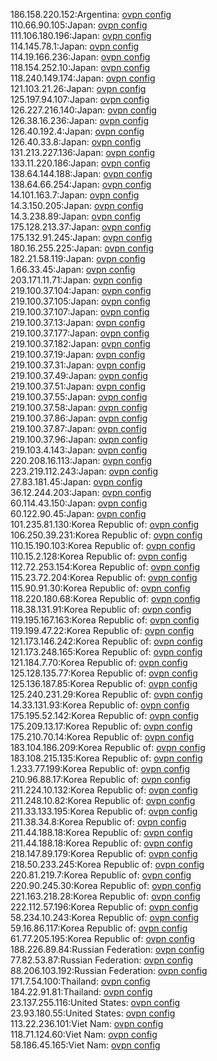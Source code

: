 186.158.220.152:Argentina: [ovpn config](vpn/186_158_220_152.ovpn)  
110.66.90.105:Japan: [ovpn config](vpn/110_66_90_105.ovpn)  
111.106.180.196:Japan: [ovpn config](vpn/111_106_180_196.ovpn)  
114.145.78.1:Japan: [ovpn config](vpn/114_145_78_1.ovpn)  
114.19.166.236:Japan: [ovpn config](vpn/114_19_166_236.ovpn)  
118.154.252.10:Japan: [ovpn config](vpn/118_154_252_10.ovpn)  
118.240.149.174:Japan: [ovpn config](vpn/118_240_149_174.ovpn)  
121.103.21.26:Japan: [ovpn config](vpn/121_103_21_26.ovpn)  
125.197.94.107:Japan: [ovpn config](vpn/125_197_94_107.ovpn)  
126.227.216.140:Japan: [ovpn config](vpn/126_227_216_140.ovpn)  
126.38.16.236:Japan: [ovpn config](vpn/126_38_16_236.ovpn)  
126.40.192.4:Japan: [ovpn config](vpn/126_40_192_4.ovpn)  
126.40.33.8:Japan: [ovpn config](vpn/126_40_33_8.ovpn)  
131.213.227.136:Japan: [ovpn config](vpn/131_213_227_136.ovpn)  
133.11.220.186:Japan: [ovpn config](vpn/133_11_220_186.ovpn)  
138.64.144.188:Japan: [ovpn config](vpn/138_64_144_188.ovpn)  
138.64.66.254:Japan: [ovpn config](vpn/138_64_66_254.ovpn)  
14.101.163.7:Japan: [ovpn config](vpn/14_101_163_7.ovpn)  
14.3.150.205:Japan: [ovpn config](vpn/14_3_150_205.ovpn)  
14.3.238.89:Japan: [ovpn config](vpn/14_3_238_89.ovpn)  
175.128.213.37:Japan: [ovpn config](vpn/175_128_213_37.ovpn)  
175.132.91.245:Japan: [ovpn config](vpn/175_132_91_245.ovpn)  
180.16.255.225:Japan: [ovpn config](vpn/180_16_255_225.ovpn)  
182.21.58.119:Japan: [ovpn config](vpn/182_21_58_119.ovpn)  
1.66.33.45:Japan: [ovpn config](vpn/1_66_33_45.ovpn)  
203.171.11.71:Japan: [ovpn config](vpn/203_171_11_71.ovpn)  
219.100.37.104:Japan: [ovpn config](vpn/219_100_37_104.ovpn)  
219.100.37.105:Japan: [ovpn config](vpn/219_100_37_105.ovpn)  
219.100.37.107:Japan: [ovpn config](vpn/219_100_37_107.ovpn)  
219.100.37.13:Japan: [ovpn config](vpn/219_100_37_13.ovpn)  
219.100.37.177:Japan: [ovpn config](vpn/219_100_37_177.ovpn)  
219.100.37.182:Japan: [ovpn config](vpn/219_100_37_182.ovpn)  
219.100.37.19:Japan: [ovpn config](vpn/219_100_37_19.ovpn)  
219.100.37.31:Japan: [ovpn config](vpn/219_100_37_31.ovpn)  
219.100.37.49:Japan: [ovpn config](vpn/219_100_37_49.ovpn)  
219.100.37.51:Japan: [ovpn config](vpn/219_100_37_51.ovpn)  
219.100.37.55:Japan: [ovpn config](vpn/219_100_37_55.ovpn)  
219.100.37.58:Japan: [ovpn config](vpn/219_100_37_58.ovpn)  
219.100.37.86:Japan: [ovpn config](vpn/219_100_37_86.ovpn)  
219.100.37.87:Japan: [ovpn config](vpn/219_100_37_87.ovpn)  
219.100.37.96:Japan: [ovpn config](vpn/219_100_37_96.ovpn)  
219.103.4.143:Japan: [ovpn config](vpn/219_103_4_143.ovpn)  
220.208.16.113:Japan: [ovpn config](vpn/220_208_16_113.ovpn)  
223.219.112.243:Japan: [ovpn config](vpn/223_219_112_243.ovpn)  
27.83.181.45:Japan: [ovpn config](vpn/27_83_181_45.ovpn)  
36.12.244.203:Japan: [ovpn config](vpn/36_12_244_203.ovpn)  
60.114.43.150:Japan: [ovpn config](vpn/60_114_43_150.ovpn)  
60.122.90.45:Japan: [ovpn config](vpn/60_122_90_45.ovpn)  
101.235.81.130:Korea Republic of: [ovpn config](vpn/101_235_81_130.ovpn)  
106.250.39.231:Korea Republic of: [ovpn config](vpn/106_250_39_231.ovpn)  
110.15.190.103:Korea Republic of: [ovpn config](vpn/110_15_190_103.ovpn)  
110.15.2.128:Korea Republic of: [ovpn config](vpn/110_15_2_128.ovpn)  
112.72.253.154:Korea Republic of: [ovpn config](vpn/112_72_253_154.ovpn)  
115.23.72.204:Korea Republic of: [ovpn config](vpn/115_23_72_204.ovpn)  
115.90.91.30:Korea Republic of: [ovpn config](vpn/115_90_91_30.ovpn)  
118.220.180.68:Korea Republic of: [ovpn config](vpn/118_220_180_68.ovpn)  
118.38.131.91:Korea Republic of: [ovpn config](vpn/118_38_131_91.ovpn)  
119.195.167.163:Korea Republic of: [ovpn config](vpn/119_195_167_163.ovpn)  
119.199.47.22:Korea Republic of: [ovpn config](vpn/119_199_47_22.ovpn)  
121.173.146.242:Korea Republic of: [ovpn config](vpn/121_173_146_242.ovpn)  
121.173.248.165:Korea Republic of: [ovpn config](vpn/121_173_248_165.ovpn)  
121.184.7.70:Korea Republic of: [ovpn config](vpn/121_184_7_70.ovpn)  
125.128.135.77:Korea Republic of: [ovpn config](vpn/125_128_135_77.ovpn)  
125.136.187.85:Korea Republic of: [ovpn config](vpn/125_136_187_85.ovpn)  
125.240.231.29:Korea Republic of: [ovpn config](vpn/125_240_231_29.ovpn)  
14.33.131.93:Korea Republic of: [ovpn config](vpn/14_33_131_93.ovpn)  
175.195.52.142:Korea Republic of: [ovpn config](vpn/175_195_52_142.ovpn)  
175.209.13.17:Korea Republic of: [ovpn config](vpn/175_209_13_17.ovpn)  
175.210.70.14:Korea Republic of: [ovpn config](vpn/175_210_70_14.ovpn)  
183.104.186.209:Korea Republic of: [ovpn config](vpn/183_104_186_209.ovpn)  
183.108.215.135:Korea Republic of: [ovpn config](vpn/183_108_215_135.ovpn)  
1.233.77.199:Korea Republic of: [ovpn config](vpn/1_233_77_199.ovpn)  
210.96.88.17:Korea Republic of: [ovpn config](vpn/210_96_88_17.ovpn)  
211.224.10.132:Korea Republic of: [ovpn config](vpn/211_224_10_132.ovpn)  
211.248.10.82:Korea Republic of: [ovpn config](vpn/211_248_10_82.ovpn)  
211.33.133.195:Korea Republic of: [ovpn config](vpn/211_33_133_195.ovpn)  
211.38.34.8:Korea Republic of: [ovpn config](vpn/211_38_34_8.ovpn)  
211.44.188.18:Korea Republic of: [ovpn config](vpn/211_44_188_18.ovpn)  
211.44.188.18:Korea Republic of: [ovpn config](vpn/211_44_188_18.ovpn)  
218.147.89.179:Korea Republic of: [ovpn config](vpn/218_147_89_179.ovpn)  
218.50.233.245:Korea Republic of: [ovpn config](vpn/218_50_233_245.ovpn)  
220.81.219.7:Korea Republic of: [ovpn config](vpn/220_81_219_7.ovpn)  
220.90.245.30:Korea Republic of: [ovpn config](vpn/220_90_245_30.ovpn)  
221.163.218.28:Korea Republic of: [ovpn config](vpn/221_163_218_28.ovpn)  
222.112.57.196:Korea Republic of: [ovpn config](vpn/222_112_57_196.ovpn)  
58.234.10.243:Korea Republic of: [ovpn config](vpn/58_234_10_243.ovpn)  
59.16.86.117:Korea Republic of: [ovpn config](vpn/59_16_86_117.ovpn)  
61.77.205.195:Korea Republic of: [ovpn config](vpn/61_77_205_195.ovpn)  
188.226.89.84:Russian Federation: [ovpn config](vpn/188_226_89_84.ovpn)  
77.82.53.87:Russian Federation: [ovpn config](vpn/77_82_53_87.ovpn)  
88.206.103.192:Russian Federation: [ovpn config](vpn/88_206_103_192.ovpn)  
171.7.54.100:Thailand: [ovpn config](vpn/171_7_54_100.ovpn)  
184.22.91.81:Thailand: [ovpn config](vpn/184_22_91_81.ovpn)  
23.137.255.116:United States: [ovpn config](vpn/23_137_255_116.ovpn)  
23.93.180.55:United States: [ovpn config](vpn/23_93_180_55.ovpn)  
113.22.236.101:Viet Nam: [ovpn config](vpn/113_22_236_101.ovpn)  
118.71.124.60:Viet Nam: [ovpn config](vpn/118_71_124_60.ovpn)  
58.186.45.165:Viet Nam: [ovpn config](vpn/58_186_45_165.ovpn)  

